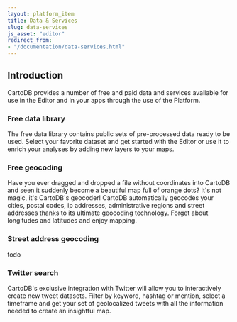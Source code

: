```yaml
---
layout: platform_item
title: Data & Services
slug: data-services
js_asset: "editor"
redirect_from:
- "/documentation/data-services.html"
---
```


## Introduction

CartoDB provides a number of free and paid data and services available for use in the Editor and in your apps through the use of the Platform. 

### Free data library

The free data library contains public sets of pre-processed data ready to be used. Select your favorite dataset and get started with the Editor or use it to enrich your analyses by adding new layers to your maps.

### Free geocoding

Have you ever dragged and dropped a file without coordinates into CartoDB and seen it suddenly become a beautiful map full of orange dots? It's not magic, it's CartoDB's geocoder! CartoDB automatically geocodes your cities, postal codes, ip addresses, administrative regions and street addresses thanks to its ultimate geocoding technology. Forget about longitudes and latitudes and enjoy mapping.

### Street address geocoding

todo

### Twitter search

CartoDB's exclusive integration with Twitter will allow you to interactively create new tweet datasets. Filter by keyword, hashtag or mention, select a timeframe and get your set of geolocalized tweets with all the information needed to create an insightful map.  
